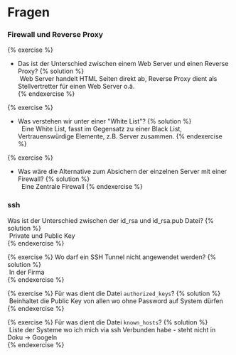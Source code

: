 Fragen
======

### Firewall und Reverse Proxy

{% exercise %}
* Das ist der Unterschied zwischen einem Web Server und einen Reverse Proxy?
{% solution %}    
	 Web Server handelt HTML Seiten direkt ab, Reverse Proxy dient als Stellvertretter für einen Web Server o.ä.	
{% endexercise %}

{% exercise %}
* Was verstehen wir unter einer "White List"?
{% solution %}    
	 	Eine White List, fasst im Gegensatz zu einer Black List, Vertrauenswürdige Elemente, z.B. Server zusammen.
{% endexercise %}
	
{% exercise %}
* Was wäre die Alternative zum Absichern der einzelnen Server mit einer Firewall?
{% solution %}    
	 	Eine Zentrale Firewall
{% endexercise %}

### ssh

Was ist der Unterschied zwischen der id_rsa und id_rsa.pub Datei?
{% solution %}    
	 Private und Public Key 	
{% endexercise %}

{% exercise %}
Wo darf ein SSH Tunnel nicht angewendet werden?
{% solution %}    
	 In der Firma	
{% endexercise %}

{% exercise %}
Für was dient die Datei `authorized_keys`?
{% solution %}    
	 Beinhaltet die Public Key von allen wo ohne Password auf System dürfen
{% endexercise %}
	
{% exercise %}
Für was dient die Datei `known_hosts`?
{% solution %}    
	 Liste der Systeme wo ich mich via ssh Verbunden habe - steht nicht in Doku -> Googeln	
{% endexercise %}

